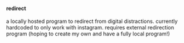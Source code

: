 #### redirect

a locally hosted program to redirect from digital distractions. currently hardcoded to only work with instagram. requires external redirection program (hoping to create my own and have a fully local program!)
